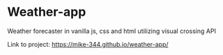 # Weather-app

Weather forecaster in vanilla js, css and html utilizing visual crossing API

Link to project: https://mike-344.github.io/weather-app/
